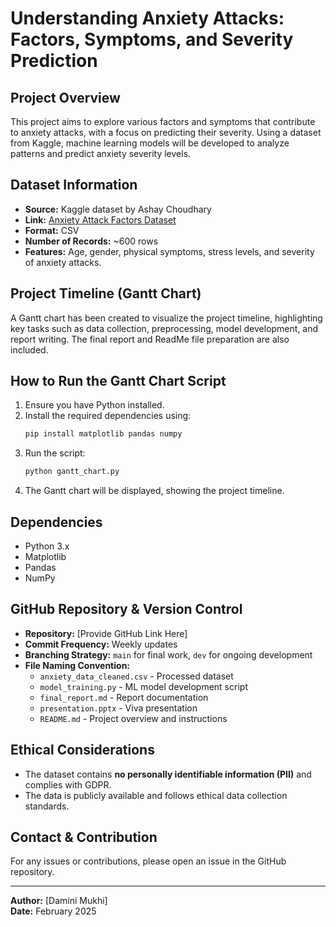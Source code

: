 # Understanding Anxiety Attacks: Factors, Symptoms, and Severity Prediction

## Project Overview
This project aims to explore various factors and symptoms that contribute to anxiety attacks, with a focus on predicting their severity. Using a dataset from Kaggle, machine learning models will be developed to analyze patterns and predict anxiety severity levels.

## Dataset Information
- **Source:** Kaggle dataset by Ashay Choudhary  
- **Link:** [Anxiety Attack Factors Dataset](https://www.kaggle.com/datasets/ashaychoudhary/anxiety-attack-factors-symptoms-and-severity)  
- **Format:** CSV  
- **Number of Records:** ~600 rows  
- **Features:** Age, gender, physical symptoms, stress levels, and severity of anxiety attacks.

## Project Timeline (Gantt Chart)
A Gantt chart has been created to visualize the project timeline, highlighting key tasks such as data collection, preprocessing, model development, and report writing. The final report and ReadMe file preparation are also included.

## How to Run the Gantt Chart Script
1. Ensure you have Python installed.
2. Install the required dependencies using:
   ```sh
   pip install matplotlib pandas numpy
   ```
3. Run the script:
   ```sh
   python gantt_chart.py
   ```
4. The Gantt chart will be displayed, showing the project timeline.

## Dependencies
- Python 3.x  
- Matplotlib  
- Pandas  
- NumPy

## GitHub Repository & Version Control
- **Repository:** [Provide GitHub Link Here]  
- **Commit Frequency:** Weekly updates  
- **Branching Strategy:** `main` for final work, `dev` for ongoing development  
- **File Naming Convention:**
  - `anxiety_data_cleaned.csv` - Processed dataset
  - `model_training.py` - ML model development script
  - `final_report.md` - Report documentation
  - `presentation.pptx` - Viva presentation
  - `README.md` - Project overview and instructions

## Ethical Considerations
- The dataset contains **no personally identifiable information (PII)** and complies with GDPR.  
- The data is publicly available and follows ethical data collection standards.

## Contact & Contribution
For any issues or contributions, please open an issue in the GitHub repository.

---
**Author:** [Damini Mukhi]  
**Date:** February 2025

